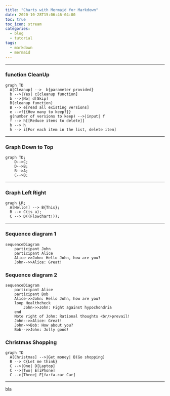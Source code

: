 ```yaml
---
title: "Charts with Mermaid for Markdown"
date: 2020-10-28T15:06:46-04:00
toc: true
toc_icon: stream
categories:
  - blog
  - tutorial
tags:
  - markdown
  - mermaid
---
```




---

### function CleanUp

```mermaid
graph TD
  A[Cleanup] -->  b{parameter provided}
  b -->|Yes| c[cleanup function]
  b -->|No| d[Skip]
  B(cleanup function)
  B --> e[read all existing versions]
  e -->f{{How many to keep?}}
  g(number of versions to keep) -->|input| f 
  f --> h[[Reduce items to delete]]
  h --> h
  h --> i[For each item in the list, delete item]
```

---

### Graph Down to Top

```mermaid
graph TD;
    D-->C;
    D-->B;
    B-->A;
    C-->B;
```

---

### Graph Left Right

```mermaid
graph LR;
  A[Hello!] --> B{This};
  B --> C(is a);
  C --> D((Flowchart!));
```

---

### Sequence diagram 1

```mermaid
sequenceDiagram
    participant John
    participant Alice
    Alice->>John: Hello John, how are you?
    John-->>Alice: Great!
```

### Sequence diagram 2


```mermaid
sequenceDiagram
    participant Alice
    participant Bob
    Alice->>John: Hello John, how are you?
    loop Healthcheck
        John->>John: Fight against hypochondria
    end
    Note right of John: Rational thoughts <br/>prevail!
    John-->>Alice: Great!
    John->>Bob: How about you?
    Bob-->>John: Jolly good!
```

### Christmas Shopping

```mermaid
graph TD
  A[Christmas] -->|Get money| B(Go shopping)
  B --> C{Let me think}
  C -->|One| D[Laptop]
  C -->|Two| E[iPhone]
  C -->|Three| F[fa:fa-car Car]
```





---

bla
